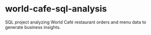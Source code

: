 # world-cafe-sql-analysis
SQL project analyzing World Café restaurant orders and menu data to generate business insights.
